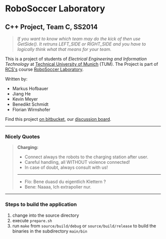 # RoboSoccer Laboratory

## C++ Project, Team C, SS2014

> *If you want to know which team may do the kick of then use GetSide(). It retruns LEFT_SIDE or RIGHT_SIDE and you have to logically think what that means for your team.*

This is a project of students of *Electrical Engineering and Information Technology* at [Technical University of Munich](http://www.tum.de) (TUM).
The Project is part of [RCS's](http://www.rcs.ei.tum.de) course [RoboSoccer Laboratory](http://www.rcs.ei.tum.de).

Written by:

-   Markus Hofbauer
-   Jiang He
-   Kevin Meyer
-   Benedikt Schmidt
-   Florian Wirnshofer

Find this project [on bitbucket](https://bitbucket.org/robosoccer/robosoccer), our [discussion board](https://forum.kevin-meyer.de/).

---

### Nicely Quotes

> **Charging:**  
>  
> - Connect always the robots to the charging station after user.  
> - Careful handling, all WITHOUT violence connected!  
> - In case of doubt, always consult with us!  
>
> ---  
>
> - Flo:   Bene duasd du eigentlich Klettern ?  
> - Bene:  Naaaa, Ich extrapolier nur.

---

### Steps to build the application

1. change into the source directory
2. execute `prepare.sh`
3. run `make` from `source/build/debug` or `source/build/release` to build the binaries in the subdirectory `main/bin`